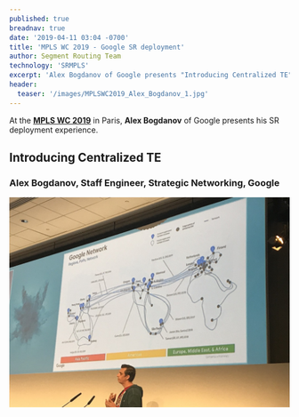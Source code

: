 ```yaml
---
published: true
breadnav: true
date: '2019-04-11 03:04 -0700'
title: 'MPLS WC 2019 - Google SR deployment'
author: Segment Routing Team
technology: 'SRMPLS'
excerpt: 'Alex Bogdanov of Google presents "Introducing Centralized TE"'
header:
  teaser: '/images/MPLSWC2019_Alex_Bogdanov_1.jpg'
---
```


At the [**MPLS WC 2019**](<https://www.uppersideconferences.com/mpls-sdn-nfv/2019/mplswc2019_agenda_day_02_01.html>) in Paris,
**Alex Bogdanov** of Google presents his SR deployment experience.

## Introducing Centralized TE
### Alex Bogdanov, Staff Engineer, Strategic Networking, Google
<img src="/images/MPLSWC2019_Alex_Bogdanov_1.jpg">
&nbsp;
